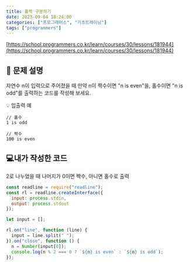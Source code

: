 ```yaml
---
title: 홀짝 구분하기
date: 2023-09-04 18:24:00
categories: ["프로그래머스", "기초트레이닝"]
tags: ["programmers"]
---
```


[https://school.programmers.co.kr/learn/courses/30/lessons/181944](https://school.programmers.co.kr/learn/courses/30/lessons/181944)

## 📔 문제 설명

자연수 n이 입력으로 주어졌을 때 만약 n이 짝수이면 "n is even"을, 홀수이면 "n is odd"를 출력하는 코드를 작성해 보세요.

💡 입출력 예

```
// 홀수
1 is odd

// 짝수
100 is even
```

## 💻내가 작성한 코드

2로 나누었을 때 나머지가 0이면 짝수, 아니면 홀수로 출력

```js
const readline = require("readline");
const rl = readline.createInterface({
  input: process.stdin,
  output: process.stdout
});

let input = [];

rl.on("line", function (line) {
  input = line.split(" ");
}).on("close", function () {
  n = Number(input[0]);
  console.log(n % 2 === 0 ? `${n} is even` : `${n} is odd`);
});
```
